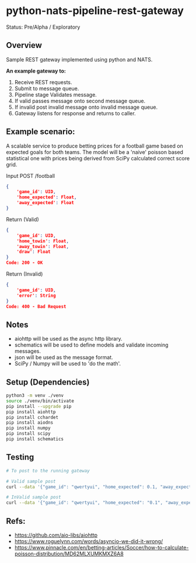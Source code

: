 # python-nats-pipeline-rest-gateway
Status: Pre/Alpha / Exploratory

## Overview
Sample REST gateway implemented using python and NATS.

**An example gateway to:**

1. Receive REST requests.
2. Submit to message queue.
3. Pipeline stage Validates message.
4. If valid passes message onto second message queue.
5. If invalid post invalid message onto invalid message queue.
6. Gateway listens for response and returns to caller.

## Example scenario:

A scalable service to produce betting prices for a football game based on expected goals for both teams.
The model will be a 'naive' poisson based statistical one with prices being derived from SciPy calculated
correct score grid.

Input POST /football
``` json
{
    'game_id': UID, 
    'home_expected': Float, 
    'away_expected': Float
}
```

Return (Valid)
``` json
{
    'game_id': UID, 
    'home_towin': Float, 
    'away_towin': Float,
    'draw': Float
}
Code: 200 - OK
```

Return (Invalid)
``` json
{
    'game_id': UID, 
    'error': String
}
Code: 400 - Bad Request
```

## Notes

* aiohttp will be used as the async http library.
* schematics will be used to define models and validate incoming messages.
* json will be used as the message format.
* SciPy / Numpy will be used to 'do the math'.

## Setup (Dependencies)
``` bash
python3 -m venv ./venv
source ./venv/bin/activate
pip install --upgrade pip
pip install aiohttp
pip install cchardet
pip install aiodns
pip install numpy
pip install scipy
pip install schematics
```

## Testing

``` bash 
# To post to the running gateway

# Valid sample post
curl --data '{"game_id": "qwertyui", "home_expected": 0.1, "away_expected": 1}'  http://localhost:8080/football

# InValid sample post
curl --data '{"game_id": "qwertyui", "home_expected": "0.1", "away_expected": -1}'  http://localhost:8080/football

```
## Refs: 
* https://github.com/aio-libs/aiohttp
* https://www.roguelynn.com/words/asyncio-we-did-it-wrong/
* https://www.pinnacle.com/en/betting-articles/Soccer/how-to-calculate-poisson-distribution/MD62MLXUMKMXZ6A8
